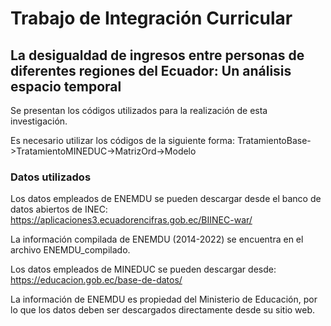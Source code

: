 # Trabajo de Integración Curricular

## La desigualdad de ingresos entre personas de diferentes regiones del Ecuador: Un análisis espacio temporal

Se presentan los códigos utilizados para la realización de esta investigación.

Es necesario utilizar los códigos de la siguiente forma: TratamientoBase->TratamientoMINEDUC->MatrizOrd->Modelo

### Datos utilizados
Los datos empleados de ENEMDU se pueden descargar desde el banco de datos abiertos de INEC: https://aplicaciones3.ecuadorencifras.gob.ec/BIINEC-war/

La información compilada de ENEMDU (2014-2022) se encuentra en el archivo ENEMDU_compilado.

Los datos empleados de MINEDUC se pueden descargar desde: https://educacion.gob.ec/base-de-datos/

La información de ENEMDU es propiedad del Ministerio de Educación, por lo que los datos deben ser descargados directamente desde su sitio web.




